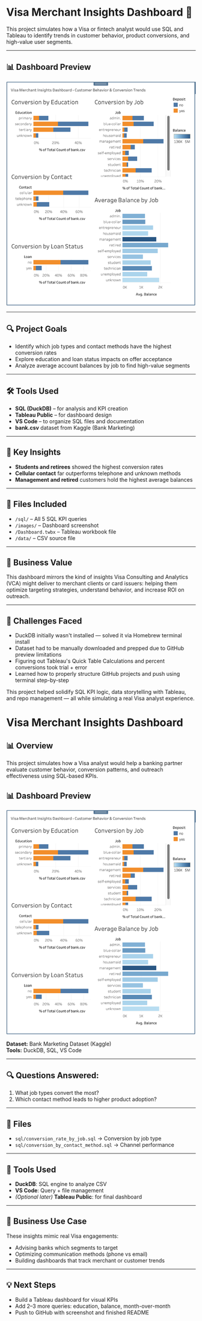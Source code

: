 # Visa Merchant Insights Dashboard 🧾

This project simulates how a Visa or fintech analyst would use SQL and Tableau to identify trends in customer behavior, product conversions, and high-value user segments.

---

## 📊 Dashboard Preview
![Dashboard Screenshot](images/visa_dashboard.png)

---

## 🔍 Project Goals
- Identify which job types and contact methods have the highest conversion rates
- Explore education and loan status impacts on offer acceptance
- Analyze average account balances by job to find high-value segments

---

## 🛠️ Tools Used
- **SQL (DuckDB)** – for analysis and KPI creation
- **Tableau Public** – for dashboard design
- **VS Code** – to organize SQL files and documentation
- **bank.csv** dataset from Kaggle (Bank Marketing)

---

## 🧠 Key Insights
- **Students and retirees** showed the highest conversion rates
- **Cellular contact** far outperforms telephone and unknown methods
- **Management and retired** customers hold the highest average balances

---

## 📁 Files Included
- `/sql/` – All 5 SQL KPI queries  
- `/images/` – Dashboard screenshot  
- `/Dashboard.twbx` – Tableau workbook file  
- `/data/` – CSV source file

---

## 📌 Business Value
This dashboard mirrors the kind of insights Visa Consulting and Analytics (VCA) might deliver to merchant clients or card issuers: helping them optimize targeting strategies, understand behavior, and increase ROI on outreach.

---

## 🧩 Challenges Faced

- DuckDB initially wasn't installed — solved it via Homebrew terminal install  
- Dataset had to be manually downloaded and prepped due to GitHub preview limitations  
- Figuring out Tableau's Quick Table Calculations and percent conversions took trial + error  
- Learned how to properly structure GitHub projects and push using terminal step-by-step

This project helped solidify SQL KPI logic, data storytelling with Tableau, and repo management — all while simulating a real Visa analyst experience.

# Visa Merchant Insights Dashboard

## 📊 Overview
This project simulates how a Visa analyst would help a banking partner evaluate customer behavior, conversion patterns, and outreach effectiveness using SQL-based KPIs.

## 📊 Dashboard Preview

![Visa Dashboard](images/visa_dashboard.png)


**Dataset:** Bank Marketing Dataset (Kaggle)  
**Tools:** DuckDB, SQL, VS Code  

---

## 🔍 Questions Answered:
1. What job types convert the most?  
2. Which contact method leads to higher product adoption?  

---

## 📁 Files
- `sql/conversion_rate_by_job.sql` → Conversion by job type  
- `sql/conversion_by_contact_method.sql` → Channel performance

---

## 🔧 Tools Used
- **DuckDB**: SQL engine to analyze CSV  
- **VS Code**: Query + file management  
- *(Optional later)* **Tableau Public**: for final dashboard

---

## 🧠 Business Use Case
These insights mimic real Visa engagements:
- Advising banks which segments to target
- Optimizing communication methods (phone vs email)
- Building dashboards that track merchant or customer trends

---

## 💡 Next Steps
- Build a Tableau dashboard for visual KPIs
- Add 2–3 more queries: education, balance, month-over-month
- Push to GitHub with screenshot and finished README

